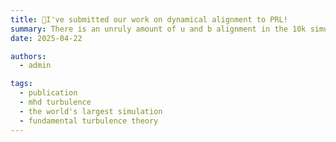 ```yaml
---
title: 🎉I've submitted our work on dynamical alignment to PRL!
summary: There is an unruly amount of u and b alignment in the 10k simulations. We have submitted direct tests of dynamical alignment theory to PRL. 
date: 2025-04-22

authors:
  - admin

tags:
  - publication
  - mhd turbulence
  - the world's largest simulation
  - fundamental turbulence theory
---
```

